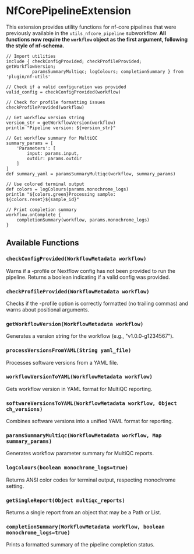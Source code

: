 # NfCorePipelineExtension

This extension provides utility functions for nf-core pipelines that were previously available in the `utils_nfcore_pipeline` subworkflow. **All functions now require the `workflow` object as the first argument, following the style of nf-schema.**

```nextflow
// Import utilities
include { checkConfigProvided; checkProfileProvided; getWorkflowVersion;
          paramsSummaryMultiqc; logColours; completionSummary } from 'plugin/nf-utils'

// Check if a valid configuration was provided
valid_config = checkConfigProvided(workflow)

// Check for profile formatting issues
checkProfileProvided(workflow)

// Get workflow version string
version_str = getWorkflowVersion(workflow)
println "Pipeline version: ${version_str}"

// Get workflow summary for MultiQC
summary_params = [
    'Parameters': [
        input: params.input,
        outdir: params.outdir
    ]
]
def summary_yaml = paramsSummaryMultiqc(workflow, summary_params)

// Use colored terminal output
def colors = logColours(params.monochrome_logs)
println "${colors.green}Processing sample: ${colors.reset}${sample_id}"

// Print completion summary
workflow.onComplete {
    completionSummary(workflow, params.monochrome_logs)
}
```

## Available Functions

### `checkConfigProvided(WorkflowMetadata workflow)`

Warns if a -profile or Nextflow config has not been provided to run the pipeline. Returns a boolean indicating if a valid config was provided.

### `checkProfileProvided(WorkflowMetadata workflow)`

Checks if the -profile option is correctly formatted (no trailing commas) and warns about positional arguments.

### `getWorkflowVersion(WorkflowMetadata workflow)`

Generates a version string for the workflow (e.g., "v1.0.0-g1234567").

### `processVersionsFromYAML(String yaml_file)`

Processes software versions from a YAML file.

### `workflowVersionToYAML(WorkflowMetadata workflow)`

Gets workflow version in YAML format for MultiQC reporting.

### `softwareVersionsToYAML(WorkflowMetadata workflow, Object ch_versions)`

Combines software versions into a unified YAML format for reporting.

### `paramsSummaryMultiqc(WorkflowMetadata workflow, Map summary_params)`

Generates workflow parameter summary for MultiQC reports.

### `logColours(boolean monochrome_logs=true)`

Returns ANSI color codes for terminal output, respecting monochrome setting.

### `getSingleReport(Object multiqc_reports)`

Returns a single report from an object that may be a Path or List.

### `completionSummary(WorkflowMetadata workflow, boolean monochrome_logs=true)`

Prints a formatted summary of the pipeline completion status.

